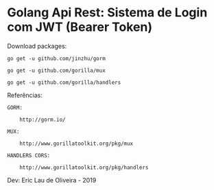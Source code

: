 <h1> Golang Api Rest: Sistema de Login com JWT (Bearer Token) </h1>


Download packages:

    go get -u github.com/jinzhu/gorm

    go get -u github.com/gorilla/mux

    go get -u github.com/gorilla/handlers


Referências:
    
    GORM:
    
        http://gorm.io/

    MUX:

        http://www.gorillatoolkit.org/pkg/mux

    HANDLERS CORS:

        http://www.gorillatoolkit.org/pkg/handlers


<p>Dev: Eric Lau de Oliveira - 2019 </p>